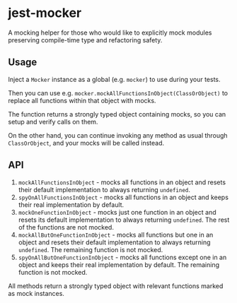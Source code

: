# jest-mocker

A mocking helper for those who would like to explicitly mock modules preserving compile-time type and refactoring safety.

## Usage

Inject a `Mocker` instance as a global (e.g. `mocker`) to use during your tests.

Then you can use e.g. `mocker.mockAllFunctionsInObject(ClassOrObject)` to replace all functions within that object with mocks.

The function returns a strongly typed object containing mocks, so you can setup and verify calls on them.

On the other hand, you can continue invoking any method as usual through `ClassOrObject`, and your mocks will be called instead.

## API

1. `mockAllFunctionsInObject` - mocks all functions in an object and resets their default implementation to always returning `undefined`.
1. `spyOnAllFunctionsInObject` - mocks all functions in an object and keeps their real implementation by default.
1. `mockOneFunctionInObject` - mocks just one function in an object and resets its default implementation to always returning `undefined`. The rest of the functions are not mocked.
1. `mockAllButOneFunctionInObject` - mocks all functions but one in an object and resets their default implementation to always returning `undefined`. The remaining function is not mocked.
1. `spyOnAllButOneFunctionInObject` - mocks all functions except one in an object and keeps their real implementation by default. The remaining function is not mocked.

All methods return a strongly typed object with relevant functions marked as mock instances.
